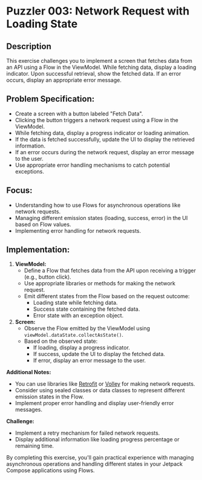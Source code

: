 # Puzzler 003: Network Request with Loading State

## Description

This exercise challenges you to implement a screen that fetches data from an API using a Flow in the ViewModel. While fetching data, display a loading indicator. Upon successful retrieval, show the fetched data. If an error occurs, display an appropriate error message.

## Problem Specification:

* Create a screen with a button labeled "Fetch Data".
* Clicking the button triggers a network request using a Flow in the ViewModel.
* While fetching data, display a progress indicator or loading animation.
* If the data is fetched successfully, update the UI to display the retrieved information.
* If an error occurs during the network request, display an error message to the user.
* Use appropriate error handling mechanisms to catch potential exceptions.

## Focus:

* Understanding how to use Flows for asynchronous operations like network requests.
* Managing different emission states (loading, success, error) in the UI based on Flow values.
* Implementing error handling for network requests.

## Implementation:

1. **ViewModel:**
    * Define a Flow that fetches data from the API upon receiving a trigger (e.g., button click).
    * Use appropriate libraries or methods for making the network request.
    * Emit different states from the Flow based on the request outcome:
        * Loading state while fetching data.
        * Success state containing the fetched data.
        * Error state with an exception object.
2. **Screen:**
    * Observe the Flow emitted by the ViewModel using `viewModel.dataState.collectAsState()`.
    * Based on the observed state:
        * If loading, display a progress indicator.
        * If success, update the UI to display the fetched data.
        * If error, display an error message to the user.

**Additional Notes:**

* You can use libraries like [Retrofit](https://square.github.io/retrofit/) or [Volley](https://google.github.io/volley/) for making network requests.
* Consider using sealed classes or data classes to represent different emission states in the Flow.
* Implement proper error handling and display user-friendly error messages.

**Challenge:**

* Implement a retry mechanism for failed network requests.
* Display additional information like loading progress percentage or remaining time.

By completing this exercise, you'll gain practical experience with managing asynchronous operations and handling different states in your Jetpack Compose applications using Flows.
